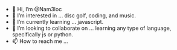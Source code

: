 - 👋 Hi, I’m @Nam3loc
- 👀 I’m interested in ... disc golf, coding, and music.
- 🌱 I’m currently learning ... javascript.
- 💞️ I’m looking to collaborate on ... learning any type of language, specifically js or python.
- 📫 How to reach me ... 

<!---
Nam3loc/Nam3loc is a ✨ special ✨ repository because its `README.md` (this file) appears on your GitHub profile.
You can click the Preview link to take a look at your changes.
--->
